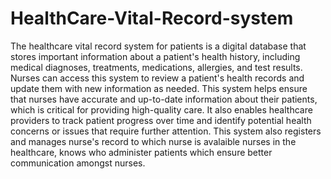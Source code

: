 # HealthCare-Vital-Record-system

The healthcare vital record system for patients is a digital database that stores important information about a patient's health history, including medical diagnoses, treatments, medications, allergies, and test results. Nurses can access this system to review a patient's health records and update them with new information as needed. This system helps ensure that nurses have accurate and up-to-date information about their patients, which is critical for providing high-quality care. It also enables healthcare providers to track patient progress over time and identify potential health concerns or issues that require further attention. This system also registers and manages nurse's record to which nurse is avalaible nurses in the healthcare, knows who administer patients which ensure better communication amongst nurses.

